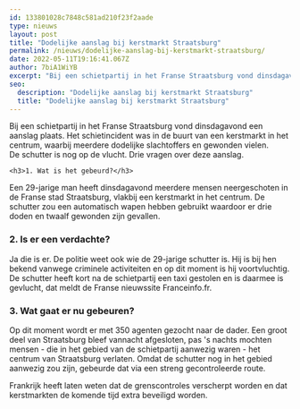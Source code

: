 ```yaml
---
id: 133801028c7848c581ad210f23f2aade
type: nieuws
layout: post
title: "Dodelijke aanslag bij kerstmarkt Straatsburg"
permalink: /nieuws/dodelijke-aanslag-bij-kerstmarkt-straatsburg/
date: 2022-05-11T19:16:41.067Z
author: 7biA1WiYB
excerpt: "Bij een schietpartij in het Franse Straatsburg vond dinsdagavond een aanslag plaats. Het schietincident was in de buurt van een kerstmarkt in het centrum, waarbij meerdere dodelijke slachtoffers en gewonden vielen. De schutter is nog op de vlucht. Drie vragen over deze aanslag.  "
seo:
  description: "Dodelijke aanslag bij kerstmarkt Straatsburg"
  title: "Dodelijke aanslag bij kerstmarkt Straatsburg"
---
```

Bij een schietpartij in het Franse Straatsburg vond dinsdagavond een aanslag plaats. Het schietincident was in de buurt van een kerstmarkt in het centrum, waarbij meerdere dodelijke slachtoffers en gewonden vielen. De schutter is nog op de vlucht. Drie vragen over deze aanslag.  

    <h3>1. Wat is het gebeurd?</h3>
<p>Een 29-jarige man heeft dinsdagavond meerdere mensen neergeschoten in de Franse stad Straatsburg, vlakbij een kerstmarkt in het centrum. De schutter zou een automatisch wapen hebben gebruikt waardoor er drie doden en twaalf gewonden zijn gevallen.</p>
<h3>2. Is er een verdachte?</h3>
<p>Ja die is er. De politie weet ook wie de 29-jarige schutter is. Hij is bij hen bekend vanwege criminele activiteiten en op dit moment is hij voortvluchtig. De schutter heeft kort na de schietpartij een taxi gestolen en is daarmee is gevlucht, dat meldt de Franse nieuwssite Franceinfo.fr.</p>
<h3>3. Wat gaat er nu gebeuren?</h3>
<p>Op dit moment wordt er met 350 agenten gezocht naar de dader. Een groot deel van Straatsburg bleef vannacht afgesloten, pas 's nachts mochten mensen - die in het gebied van de schietpartij aanwezig waren - het centrum van Straatsburg verlaten. Omdat de schutter nog in het gebied aanwezig zou zijn, gebeurde dat via een streng gecontroleerde route.</p>
<p>Frankrijk heeft laten weten dat de grenscontroles verscherpt worden en dat kerstmarkten de komende tijd extra beveiligd worden.</p>  
